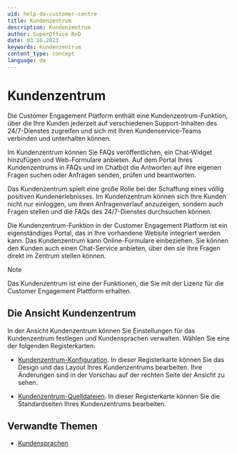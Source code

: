 ```yaml
---
uid: help-de-customer-centre
title: Kundenzentrum
description: Kundenzentrum
author: SuperOffice RnD
date: 03.16.2023
keywords: Kundenzentrum
content_type: concept
language: de
---
```


# Kundenzentrum

Die Customer Engagement Platform enthält eine Kundenzentrum-Funktion, über die Ihre Kunden jederzeit auf verschiedenen Support-Inhalten des 24/7-Dienstes zugreifen und sich mit Ihren Kundenservice-Teams verbinden und unterhalten können.

Im Kundenzentrum können Sie FAQs veröffentlichen, ein Chat-Widget hinzufügen und Web-Formulare anbieten. Auf dem Portal Ihres Kundenzentrums in FAQs und im Chatbot die Antworten auf ihre eigenen Fragen suchen oder Anfragen senden, prüfen und beantworten.

Das Kundenzentrum spielt eine große Rolle bei der Schaffung eines völlig positiven Kundenerlebnisses. Im Kundenzentrum können sich Ihre Kunden nicht nur einloggen, um ihren Anfragenverlauf anzuzeigen, sondern auch Fragen stellen und die FAQs des 24/7-Dienstes durchsuchen können.

Die Kundenzentrum-Funktion in der Customer Engagement Platform ist ein eigenständiges Portal, das in Ihre vorhandene Website integriert werden kann. Das Kundenzentrum kann Online-Formulare einbeziehen. Sie können den Kunden auch einen Chat-Service anbieten, über den sie ihre Fragen direkt im Zentrum stellen können.

> [!NOTE]
> Das Kundenzentrum ist eine der Funktionen, die Sie mit der Lizenz für die Customer Engagement Plattform erhalten.

## Die Ansicht Kundenzentrum

In der Ansicht Kundenzentrum können Sie Einstellungen für das Kundenzentrum festlegen und Kundensprachen verwalten. Wählen Sie eine der folgenden Registerkarten:

* [Kundenzentrum-Konfiguration][2]. In dieser Registerkarte können Sie das Design und das Layout Ihres Kundenzentrums bearbeiten. Ihre Änderungen sind in der Vorschau auf der rechten Seite der Ansicht zu sehen.

* [Kundenzentrum-Quelldateien][3]. In dieser Registerkarte können Sie die Standardseiten Ihres Kundenzentrums bearbeiten.

## Verwandte Themen

* [Kundensprachen][1]

<!-- Referenced links -->
[1]: ../../localization/learn/customer-languages.md
[2]: config.md
[3]: edit.md

<!-- Referenced images -->
